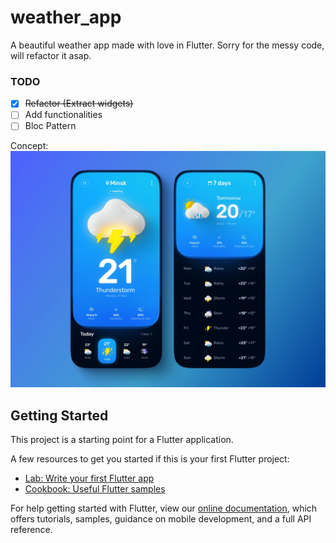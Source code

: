 # weather_app

A beautiful weather app made with love in Flutter. 
Sorry for the messy code, will refactor it asap.

### TODO

- [x] ~~Refactor (Extract widgets)~~
- [ ] Add functionalities
- [ ] Bloc Pattern

Concept:
![](https://raw.githubusercontent.com/Harishwarrior/weather_app/master/pictures/demo.jpg) 

## Getting Started

This project is a starting point for a Flutter application.

A few resources to get you started if this is your first Flutter project:

- [Lab: Write your first Flutter app](https://flutter.dev/docs/get-started/codelab)
- [Cookbook: Useful Flutter samples](https://flutter.dev/docs/cookbook)

For help getting started with Flutter, view our
[online documentation](https://flutter.dev/docs), which offers tutorials,
samples, guidance on mobile development, and a full API reference.
